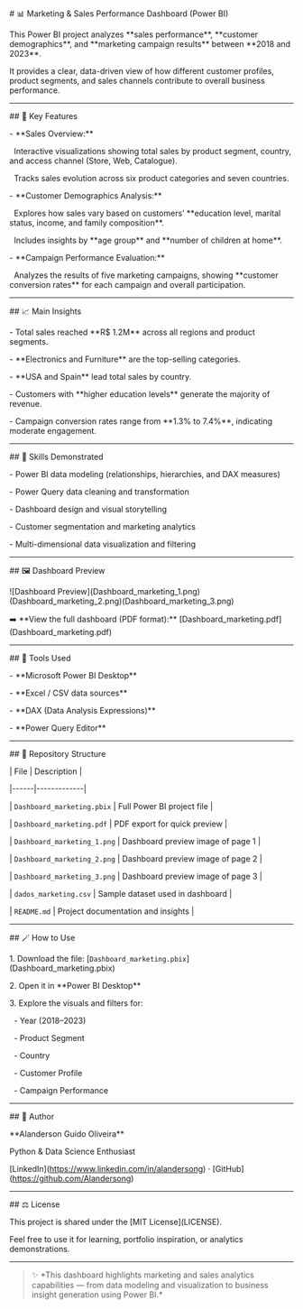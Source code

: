 \# 📊 Marketing \& Sales Performance Dashboard (Power BI)



This Power BI project analyzes \*\*sales performance\*\*, \*\*customer demographics\*\*, and \*\*marketing campaign results\*\* between \*\*2018 and 2023\*\*.  

It provides a clear, data-driven view of how different customer profiles, product segments, and sales channels contribute to overall business performance.



---



\## 🚀 Key Features



\- \*\*Sales Overview:\*\*  

&nbsp; Interactive visualizations showing total sales by product segment, country, and access channel (Store, Web, Catalogue).  

&nbsp; Tracks sales evolution across six product categories and seven countries.



\- \*\*Customer Demographics Analysis:\*\*  

&nbsp; Explores how sales vary based on customers’ \*\*education level, marital status, income, and family composition\*\*.  

&nbsp; Includes insights by \*\*age group\*\* and \*\*number of children at home\*\*.



\- \*\*Campaign Performance Evaluation:\*\*  

&nbsp; Analyzes the results of five marketing campaigns, showing \*\*customer conversion rates\*\* for each campaign and overall participation.



---



\## 📈 Main Insights



\- Total sales reached \*\*R$ 1.2M\*\* across all regions and product segments.  

\- \*\*Electronics and Furniture\*\* are the top-selling categories.  

\- \*\*USA and Spain\*\* lead total sales by country.  

\- Customers with \*\*higher education levels\*\* generate the majority of revenue.  

\- Campaign conversion rates range from \*\*1.3% to 7.4%\*\*, indicating moderate engagement.



---



\## 🧠 Skills Demonstrated



\- Power BI data modeling (relationships, hierarchies, and DAX measures)  

\- Power Query data cleaning and transformation  

\- Dashboard design and visual storytelling  

\- Customer segmentation and marketing analytics  

\- Multi-dimensional data visualization and filtering



---



\## 🖼️ Dashboard Preview



!\[Dashboard Preview](Dashboard\_marketing\_1.png)(Dashboard\_marketing\_2.png)(Dashboard\_marketing\_3.png)



➡️ \*\*View the full dashboard (PDF format):\*\* \[Dashboard\_marketing.pdf](Dashboard\_marketing.pdf)



---



\## 🧰 Tools Used



\- \*\*Microsoft Power BI Desktop\*\*  

\- \*\*Excel / CSV data sources\*\*  

\- \*\*DAX (Data Analysis Expressions)\*\*  

\- \*\*Power Query Editor\*\*



---



\## 📁 Repository Structure



| File | Description |

|------|-------------|

| `Dashboard_marketing.pbix` | Full Power BI project file |

| `Dashboard_marketing.pdf` | PDF export for quick preview |

| `Dashboard_marketing_1.png` | Dashboard preview image of page 1 |

| `Dashboard_marketing_2.png` | Dashboard preview image of page 2 |

| `Dashboard_marketing_3.png` | Dashboard preview image of page 3 |

| `dados_marketing.csv` | Sample dataset used in dashboard |

| `README.md` | Project documentation and insights |



---



\## 🪄 How to Use



1\. Download the file: \[`Dashboard_marketing.pbix`](Dashboard\_marketing.pbix)  

2\. Open it in \*\*Power BI Desktop\*\*  

3\. Explore the visuals and filters for:

&nbsp;  - Year (2018–2023)  

&nbsp;  - Product Segment  

&nbsp;  - Country  

&nbsp;  - Customer Profile  

&nbsp;  - Campaign Performance  



---



\## 📌 Author



\*\*Alanderson Guido Oliveira\*\*

Python \& Data Science Enthusiast

\[LinkedIn](https://www.linkedin.com/in/alandersong) · \[GitHub](https://github.com/Alandersong)



---



\## ⚖️ License



This project is shared under the \[MIT License](LICENSE).  

Feel free to use it for learning, portfolio inspiration, or analytics demonstrations.



---



> ✨ \*This dashboard highlights marketing and sales analytics capabilities — from data modeling and visualization to business insight generation using Power BI.\*



